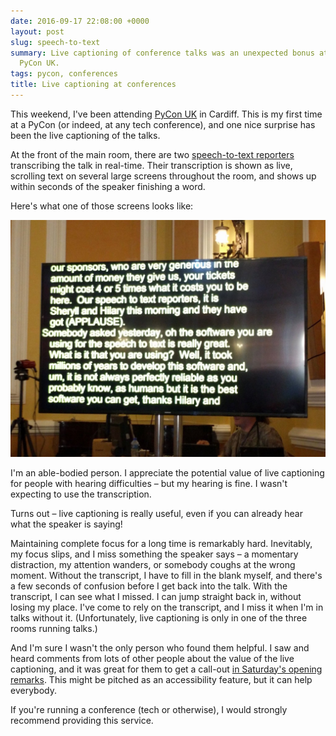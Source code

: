 ```yaml
---
date: 2016-09-17 22:08:00 +0000
layout: post
slug: speech-to-text
summary: Live captioning of conference talks was an unexpected bonus at this year's
  PyCon UK.
tags: pycon, conferences
title: Live captioning at conferences
---
```


This weekend, I've been attending [PyCon UK](http://2016.pyconuk.org) in Cardiff.
This is my first time at a PyCon (or indeed, at any tech conference), and one nice surprise has been the live captioning of the talks.

At the front of the main room, there are two [speech-to-text reporters](https://en.wikipedia.org/wiki/Speech-to-text_reporter) transcribing the talk in real-time.
Their transcription is shown as live, scrolling text on several large screens throughout the room, and shows up within seconds of the speaker finishing a word.

Here's what one of those screens looks like:

[![](/images/2016/speech-to-text.jpg)](https://twitter.com/drvinceknight/status/777058766747500544)

<!-- https://twitter.com/drvinceknight/status/777344870499356672 -->

I'm an able-bodied person.
I appreciate the potential value of live captioning for people with hearing difficulties &ndash; but my hearing is fine.
I wasn't expecting to use the transcription.

Turns out &ndash; live captioning is really useful, even if you can already hear what the speaker is saying!

Maintaining complete focus for a long time is remarkably hard.
Inevitably, my focus slips, and I miss something the speaker says &ndash; a momentary distraction, my attention wanders, or somebody coughs at the wrong moment.
Without the transcript, I have to fill in the blank myself, and there's a few seconds of confusion before I get back into the talk.
With the transcript, I can see what I missed.
I can jump straight back in, without losing my place.
I've come to rely on the transcript, and I miss it when I'm in talks without it.
(Unfortunately, live captioning is only in one of the three rooms running talks.)

And I'm sure I wasn't the only person who found them helpful.
I saw and heard comments from lots of other people about the value of the live captioning, and it was great for them to get a call-out [in Saturday's opening remarks](https://www.youtube.com/watch?v=zLP_L3TpPkI#t=6m25s).
This might be pitched as an accessibility feature, but it can help everybody.

If you're running a conference (tech or otherwise), I would strongly recommend providing this service.
